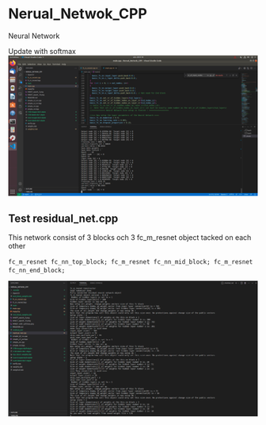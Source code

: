 # Nerual_Netwok_CPP
Neural Network

Update with softmax
![](MNIST_with_softmax.png)

## Test residual_net.cpp
This network consist of 3 blocks och 3 fc_m_resnet object tacked on each other

`
  fc_m_resnet fc_nn_top_block;
  fc_m_resnet fc_nn_mid_block;
  fc_m_resnet fc_nn_end_block;
`

![](residual_net_7_layer_in_total_c.png)

